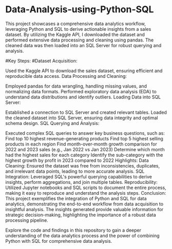 # Data-Analysis-using-Python-SQL

This project showcases a comprehensive data analytics workflow, leveraging Python and SQL to derive actionable insights from a sales dataset. By utilizing the Kaggle API, I downloaded the dataset and performed extensive data processing and cleaning using pandas. The cleaned data was then loaded into an SQL Server for robust querying and analysis.

#Key Steps:
#Dataset Acquisition:

Used the Kaggle API to download the sales dataset, ensuring efficient and reproducible data access.
Data Processing and Cleaning:

Employed pandas for data wrangling, handling missing values, and normalizing data formats.
Performed exploratory data analysis (EDA) to understand data distributions and identify outliers.
Loading Data into SQL Server:

Established a connection to SQL Server and created relevant tables.
Loaded the cleaned dataset into SQL Server, ensuring data integrity and optimal schema design.
SQL Querying and Analysis:

Executed complex SQL queries to answer key business questions, such as:
Find top 10 highest revenue-generating products
Find top 5 highest selling products in each region
Find month-over-month growth comparison for 2022 and 2023 sales (e.g., Jan 2022 vs Jan 2023)
Determine which month had the highest sales for each category
Identify the sub-category with the highest growth by profit in 2023 compared to 2022
Highlights:
Data Cleaning: Ensured the dataset was free from inconsistencies, duplicates, and irrelevant data points, leading to more accurate analysis.
SQL Integration: Leveraged SQL's powerful querying capabilities to derive insights, perform aggregations, and join multiple tables.
Reproducibility: Utilized Jupyter notebooks and SQL scripts to document the entire process, making it easy to reproduce and understand the analysis steps.
Conclusion:
This project exemplifies the integration of Python and SQL for data analytics, demonstrating the end-to-end workflow from data acquisition to insightful analysis. The insights generated provide valuable information for strategic decision-making, highlighting the importance of a robust data processing pipeline.

Explore the code and findings in this repository to gain a deeper understanding of the data analytics process and the power of combining Python with SQL for comprehensive data analysis.

